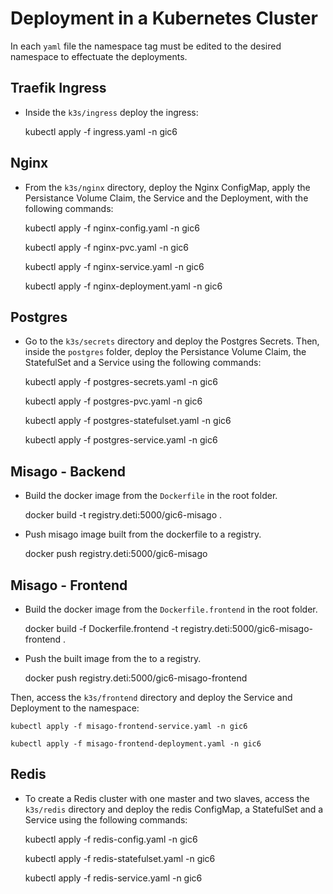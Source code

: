# Deployment in a Kubernetes Cluster

In each `yaml` file the namespace tag must be edited to the desired namespace to effectuate the deployments.

## Traefik Ingress

- Inside the `k3s/ingress` deploy the ingress:

    kubectl apply -f ingress.yaml -n gic6

## Nginx

- From the `k3s/nginx` directory, deploy the Nginx ConfigMap, apply the Persistance Volume Claim, the Service and the Deployment, with the following commands:

    kubectl apply -f nginx-config.yaml -n gic6

    kubectl apply -f nginx-pvc.yaml -n gic6

    kubectl apply -f nginx-service.yaml -n gic6

    kubectl apply -f nginx-deployment.yaml -n gic6


## Postgres

- Go to the `k3s/secrets` directory and deploy the Postgres Secrets. Then, inside the `postgres` folder, deploy the Persistance Volume Claim, the StatefulSet and a Service using the following commands:


    kubectl apply -f postgres-secrets.yaml -n gic6

    kubectl apply -f postgres-pvc.yaml -n gic6

    kubectl apply -f postgres-statefulset.yaml -n gic6

    kubectl apply -f postgres-service.yaml -n gic6


## Misago - Backend

- Build the docker image from the `Dockerfile` in the root folder.

    docker build -t registry.deti:5000/gic6-misago .

- Push misago image built from the dockerfile to a registry.

    docker push registry.deti:5000/gic6-misago


## Misago - Frontend

- Build the docker image from the `Dockerfile.frontend` in the root folder.

    docker build -f Dockerfile.frontend -t registry.deti:5000/gic6-misago-frontend .

- Push the built image from the to a registry.

    docker push registry.deti:5000/gic6-misago-frontend

Then, access the `k3s/frontend` directory and deploy the Service and Deployment to the namespace:

    kubectl apply -f misago-frontend-service.yaml -n gic6

    kubectl apply -f misago-frontend-deployment.yaml -n gic6



## Redis

- To create a Redis cluster with one master and two slaves, access the `k3s/redis` directory and deploy the redis ConfigMap, a StatefulSet and a Service using the following commands:

    kubectl apply -f redis-config.yaml -n gic6

    kubectl apply -f redis-statefulset.yaml -n gic6

    kubectl apply -f redis-service.yaml -n gic6
